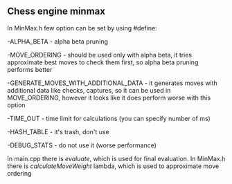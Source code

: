 ## Chess engine minmax

In MinMax.h few option can be set by using #define:

-ALPHA_BETA - alpha beta pruning

-MOVE_ORDERING - should be used only with alpha beta, it tries approximate best moves to check them first, so alpha beta
pruning performs better

-GENERATE_MOVES_WITH_ADDITIONAL_DATA - it generates moves with additional data like checks, captures, so it can be used
in MOVE_ORDERING, however it looks like it does perform worse with this option

-TIME_OUT - time limit for calculations (you can specify number of ms)

-HASH_TABLE - it's trash, don't use

-DEBUG_STATS - do not use it (worse performance)

In main.cpp there is *evaluate*, which is used for final evaluation. In MinMax.h there is
*calculateMoveWeight* lambda, which is used to approximate move ordering 